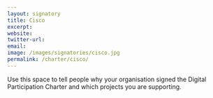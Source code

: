 ```yaml
---
layout: signatory
title: Cisco
excerpt: 
website: 
twitter-url:
email: 
image: /images/signatories/cisco.jpg
permalink: /charter/cisco/
---
```


Use this space to tell people why your organisation signed the Digital Participation Charter and which projects you are supporting.